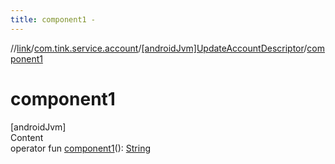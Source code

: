 ```yaml
---
title: component1 -
---
```

//[link](../../index.md)/[com.tink.service.account](../index.md)/[[androidJvm]UpdateAccountDescriptor](index.md)/[component1](component1.md)



# component1  
[androidJvm]  
Content  
operator fun [component1](component1.md)(): [String](https://kotlinlang.org/api/latest/jvm/stdlib/kotlin/-string/index.html)  



